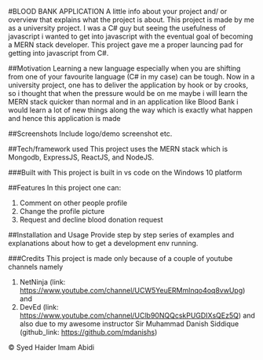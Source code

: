 #BLOOD BANK APPLICATION
A little info about your project and/ or overview that explains what the project is about.
This project is made by me as a university project. I was a C# guy but seeing the usefulness of javascript i wanted to get into javascript with the eventual goal of becoming a MERN stack developer. This project gave me a proper launcing pad for getting into javascript from C#.

##Motivation
Learning a new language especially when you are shifting from one of your favourite language (C# in my case) can be tough. Now in a university project, one has to deliver the application by hook or by crooks, so i thought that when the pressure would be on me maybe i will learn the MERN stack quicker than normal and in an application like Blood Bank i would learn a lot of new things along the way which is exactly what happen and hence this application is made 

##Screenshots
Include logo/demo screenshot etc.

##Tech/framework used
This project uses the MERN stack which is Mongodb, ExpressJS, ReactJS, and NodeJS.

###Built with
This project is built in vs code on the Windows 10 platform
    
##Features
In this project one can:
1. Comment on other people profile
2. Change the profile picture
3. Request and decline blood donation request

##Installation and Usage
Provide step by step series of examples and explanations about how to get a development env running.

###Credits
This project is made only because of a couple of youtube channels namely 
1. NetNinja (link: https://www.youtube.com/channel/UCW5YeuERMmlnqo4oq8vwUpg) and
2. DevEd (link: https://www.youtube.com/channel/UClb90NQQcskPUGDIXsQEz5Q) 
and also due to my awesome instructor 
Sir Muhammad Danish Siddique (github_link: https://github.com/mdanishs)

 © Syed Haider Imam Abidi
